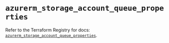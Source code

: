 # `azurerm_storage_account_queue_properties`

Refer to the Terraform Registry for docs: [`azurerm_storage_account_queue_properties`](https://registry.terraform.io/providers/hashicorp/azurerm/4.37.0/docs/resources/storage_account_queue_properties).
